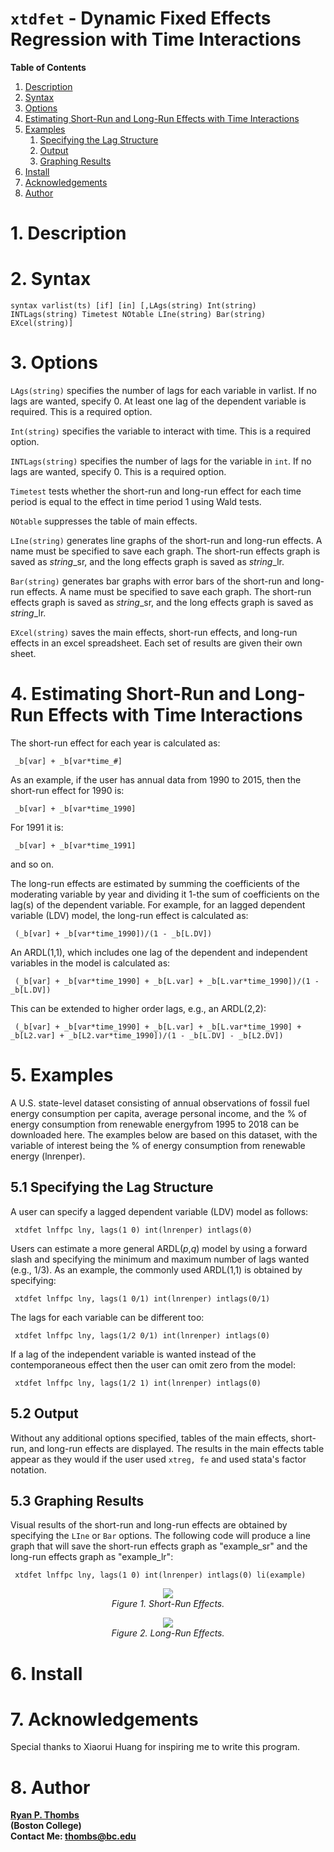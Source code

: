 # `xtdfet` - Dynamic Fixed Effects Regression with Time Interactions

**Table of Contents**
1. [Description](#1-description)
2. [Syntax](#2-syntax)
3. [Options](#3-options)
4. [Estimating Short-Run and Long-Run Effects with Time Interactions](#4-estimating-short-run-and-long-run-effects-with-time-interactions)
5. [Examples](#5-examples)
    1. [Specifying the Lag Structure](#51-specifying-the-lag-structure)  
    2. [Output](#52-output)
    3. [Graphing Results](#53-graphing-results)
6. [Install](#6-install) 
7. [Acknowledgements](#7-acknowledgements)
8. [Author](#8-author)

# 1. Description 

# 2. Syntax

    syntax varlist(ts) [if] [in] [,LAgs(string) Int(string) INTLags(string) Timetest NOtable LIne(string) Bar(string) EXcel(string)]

# 3. Options

`LAgs(string)` specifies the number of lags for each variable in varlist. If no lags are wanted, specify 0. At least one lag of the dependent variable is required. This is a required option. 

`Int(string)` specifies the variable to interact with time. This is a required option. 

`INTLags(string)` specifies the number of lags for the variable in `int`. If no lags are wanted, specify 0. This is a required option. 

`Timetest` tests whether the short-run and long-run effect for each time period is equal to the effect in time period 1 using Wald tests.

`NOtable` suppresses the table of main effects. 

`LIne(string)` generates line graphs of the short-run and long-run effects. A name must be specified to save each graph. The short-run effects graph is saved as *string*\_sr, and the long effects graph is saved as *string*\_lr. 

`Bar(string)` generates bar graphs with error bars of the short-run and long-run effects. A name must be specified to save each graph. The short-run effects graph is saved as *string*\_sr, and the long effects graph is saved as *string*\_lr. 

`EXcel(string)` saves the main effects, short-run effects, and long-run effects in an excel spreadsheet. Each set of results are given their own sheet. 

# 4. Estimating Short-Run and Long-Run Effects with Time Interactions

The short-run effect for each year is calculated as:

     _b[var] + _b[var*time_#] 
     
As an example, if the user has annual data from 1990 to 2015, then the short-run effect for 1990 is: 
 
     _b[var] + _b[var*time_1990] 

For 1991 it is:

     _b[var] + _b[var*time_1991] 

and so on. 

The long-run effects are estimated by summing the coefficients of the moderating variable by year and dividing it 1-the sum of coefficients on the lag(s) of the dependent variable. For example, for an lagged dependent variable (LDV) model, the long-run effect is calculated as: 

     (_b[var] + _b[var*time_1990])/(1 - _b[L.DV])
     
An ARDL(1,1), which includes one lag of the dependent and independent variables in the model is calculated as: 

     (_b[var] + _b[var*time_1990] + _b[L.var] + _b[L.var*time_1990])/(1 - _b[L.DV])

This can be extended to higher order lags, e.g., an ARDL(2,2): 

     (_b[var] + _b[var*time_1990] + _b[L.var] + _b[L.var*time_1990] + _b[L2.var] + _b[L2.var*time_1990])/(1 - _b[L.DV] - _b[L2.DV])

# 5. Examples 

A U.S. state-level dataset consisting of annual observations of fossil fuel energy consumption per capita, average personal income, and the % of energy consumption from renewable energyfrom 1995 to 2018 can be downloaded here. The examples below are based on this dataset, with the variable of interest being the % of energy consumption from renewable energy (lnrenper). 

## 5.1 Specifying the Lag Structure

A user can specify a lagged dependent variable (LDV) model as follows: 

     xtdfet lnffpc lny, lags(1 0) int(lnrenper) intlags(0)

Users can estimate a more general ARDL(*p*,*q*) model by using a forward slash and specifying the minimum and maximum number of lags wanted (e.g., 1/3). As an example, the commonly used ARDL(1,1) is obtained by specifying:  

     xtdfet lnffpc lny, lags(1 0/1) int(lnrenper) intlags(0/1)

The lags for each variable can be different too: 

     xtdfet lnffpc lny, lags(1/2 0/1) int(lnrenper) intlags(0)
     
If a lag of the independent variable is wanted instead of the contemporaneous effect then the user can omit zero from the model: 

     xtdfet lnffpc lny, lags(1/2 1) int(lnrenper) intlags(0)
   
## 5.2 Output

Without any additional options specified, tables of the main effects, short-run, and long-run effects are displayed. The results in the main effects table appear as they would if the user used `xtreg, fe` and used stata's factor notation. 

## 5.3 Graphing Results

Visual results of the short-run and long-run effects are obtained by specifying the `LIne` or `Bar` options. The following code will produce a line graph that will save the short-run effects graph as "example_sr" and the long-run effects graph as "example_lr": 

     xtdfet lnffpc lny, lags(1 0) int(lnrenper) intlags(0) li(example)

<p align="center">
 <img src="https://user-images.githubusercontent.com/40503845/185658638-aea649c5-fc05-47a0-8857-16c42ea33ad2.jpg"/>
    <br>
    <em>Figure 1. Short-Run Effects.</em>
</p>

<p align="center">
 <img src="https://user-images.githubusercontent.com/40503845/185658796-1463aa86-0dda-45e9-98e9-5f44107cf654.jpg"/>
    <br>
    <em>Figure 2. Long-Run Effects.</em>
</p>


# 6. Install 


    

# 7. Acknowledgements

Special thanks to Xiaorui Huang for inspiring me to write this program.  

# 8. Author

[**Ryan P. Thombs**](ryanthombs.com)  
**(Boston College)**  
**Contact Me: [thombs@bc.edu](mailto:thombs@bc.edu)**
